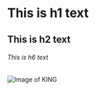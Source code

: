 # This is h1 text
## This is h2 text
###### This is h6 text
![Image of KING](https://rapidkings.com/wp-content/uploads/2023/05/17kohli1-1024x928.jpg)
